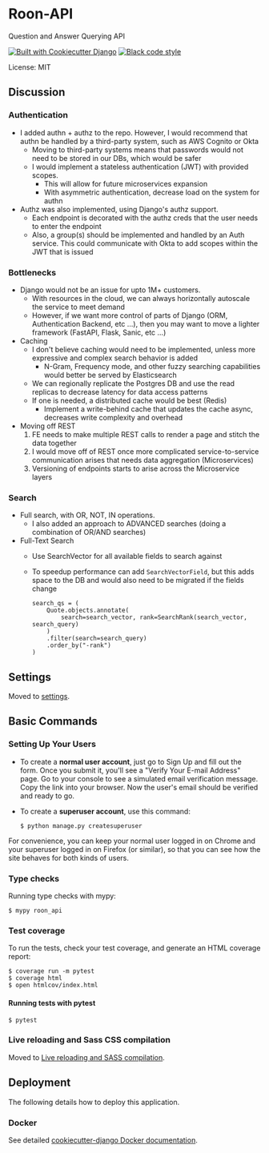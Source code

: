 # Roon-API

Question and Answer Querying API

[![Built with Cookiecutter Django](https://img.shields.io/badge/built%20with-Cookiecutter%20Django-ff69b4.svg?logo=cookiecutter)](https://github.com/cookiecutter/cookiecutter-django/)
[![Black code style](https://img.shields.io/badge/code%20style-black-000000.svg)](https://github.com/ambv/black)

License: MIT

## Discussion

### Authentication
- I added authn + authz to the repo. However, I would recommend that authn be handled by a third-party system, such as AWS Cognito or Okta
  - Moving to third-party systems means that passwords would not need to be stored in our DBs, which would be safer
  - I would implement a stateless authentication (JWT) with provided scopes.
    - This will allow for future microservices expansion
    - With asymmetric authentication, decrease load on the system for authn
- Authz was also implemented, using Django's authz support. 
  - Each endpoint is decorated with the authz creds that the user needs to enter the endpoint
  - Also, a group(s) should be implemented and handled by an Auth service. This could communicate with Okta to add scopes within the JWT that is issued

### Bottlenecks
- Django would not be an issue for upto 1M+ customers. 
  - With resources in the cloud, we can always horizontally autoscale the service to meet demand
  - However, if we want more control of parts of Django (ORM, Authentication Backend, etc ...), then you may want to move a lighter framework (FastAPI, Flask, Sanic, etc ...)
- Caching
  - I don't believe caching would need to be implemented, unless more expressive and complex search behavior is added
    - N-Gram, Frequency mode, and other fuzzy searching capabilities would better be served by Elasticsearch
  - We can regionally replicate the Postgres DB and use the read replicas to decrease latency for data access patterns
  - If one is needed, a distributed cache would be best (Redis)
    - Implement a write-behind cache that updates the cache async, decreases write complexity and overhead 
- Moving off REST
  1) FE needs to make multiple REST calls to render a page and stitch the data together
  2) I would move off of REST once more complicated service-to-service communication arises that needs data aggregation (Microservices)
  3) Versioning of endpoints starts to arise across the Microservice layers

### Search
- Full search, with OR, NOT, IN operations. 
  - I also added an approach to ADVANCED searches (doing a combination of OR/AND searches)
- Full-Text Search
  - Use SearchVector for all available fields to search against
  - To speedup performance can add `SearchVectorField`, but this adds space to the DB and would also need to be migrated if the fields change


        search_qs = (
            Quote.objects.annotate(
                search=search_vector, rank=SearchRank(search_vector, search_query)
            )
            .filter(search=search_query)
            .order_by("-rank")
        )

    



## Settings

Moved to [settings](http://cookiecutter-django.readthedocs.io/en/latest/settings.html).

## Basic Commands

### Setting Up Your Users

-   To create a **normal user account**, just go to Sign Up and fill out the form. Once you submit it, you'll see a "Verify Your E-mail Address" page. Go to your console to see a simulated email verification message. Copy the link into your browser. Now the user's email should be verified and ready to go.

-   To create a **superuser account**, use this command:

        $ python manage.py createsuperuser

For convenience, you can keep your normal user logged in on Chrome and your superuser logged in on Firefox (or similar), so that you can see how the site behaves for both kinds of users.

### Type checks

Running type checks with mypy:

    $ mypy roon_api

### Test coverage

To run the tests, check your test coverage, and generate an HTML coverage report:

    $ coverage run -m pytest
    $ coverage html
    $ open htmlcov/index.html

#### Running tests with pytest

    $ pytest

### Live reloading and Sass CSS compilation

Moved to [Live reloading and SASS compilation](https://cookiecutter-django.readthedocs.io/en/latest/developing-locally.html#sass-compilation-live-reloading).

## Deployment

The following details how to deploy this application.

### Docker

See detailed [cookiecutter-django Docker documentation](http://cookiecutter-django.readthedocs.io/en/latest/deployment-with-docker.html).
